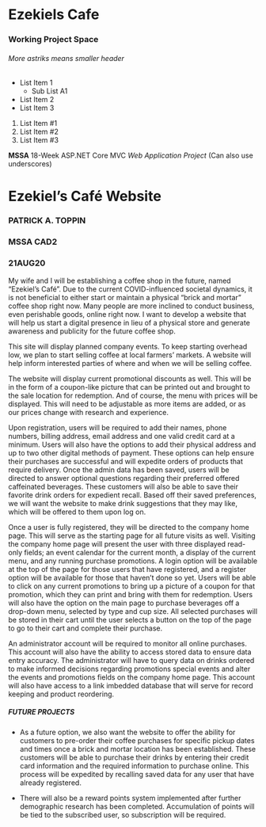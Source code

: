 # Ezekiels Cafe
### Working Project Space
###### More astriks means smaller header

* List Item 1
  * Sub List A1
* List Item 2
* List Item 3

1. List Item #1
1. List Item #2
1. List Item #3

**MSSA** 18-Week ASP.NET Core MVC *Web Application Project*
(Can also use underscores)



# Ezekiel’s Café Website

### PATRICK A. TOPPIN
### MSSA CAD2
### 21AUG20

My wife and I will be establishing a coffee shop in the future, named “Ezekiel’s Café”.  Due to the current COVID-influenced societal dynamics, it is not beneficial to either start or maintain a physical “brick and mortar” coffee shop right now.   Many people are more inclined to conduct business, even perishable goods, online right now.  I want to develop a website that will help us start a digital presence in lieu of a physical store and generate awareness and publicity for the future coffee shop.  

This site will display planned company events.  To keep starting overhead low, we plan to start selling coffee at local farmers’ markets.  A website will help inform interested parties of where and when we will be selling coffee.

The website will display current promotional discounts as well.  This will be in the form of a coupon-like picture that can be printed out and brought to the sale location for redemption.  And of course, the menu with prices will be displayed.  This will need to be adjustable as more items are added, or as our prices change with research and experience.

Upon registration, users will be required to add their names, phone numbers, billing address, email address and one valid credit card at a minimum.  Users will also have the options to add their physical address and up to two other digital methods of payment.  These options can help ensure their purchases are successful and will expedite orders of products that require delivery.  Once the admin data has been saved, users will be directed to answer optional questions regarding their preferred offered caffeinated beverages.  These customers will also be able to save their favorite drink orders for expedient recall.  Based off their saved preferences, we will want the website to make drink suggestions that they may like, which will be offered to them upon log on.

Once a user is fully registered, they will be directed to the company home page.  This will serve as the starting page for all future visits as well.  Visiting the company home page will present the user with three displayed read-only fields; an event calendar for the current month, a display of the current menu, and any running purchase promotions.  A login option will be available at the top of the page for those users that have registered, and a register option will be available for those that haven’t done so yet.  Users will be able to click on any current promotions to bring up a picture of a coupon for that promotion, which they can print and bring with them for redemption.   Users will also have the option on the main page to purchase beverages off a drop-down menu, selected by type and cup size.  All selected purchases will be stored in their cart until the user selects a button on the top of the page to go to their cart and complete their purchase.  



An administrator account will be required to monitor all online purchases.  This account will also have the ability to access stored data to ensure data entry accuracy.  The administrator will have to query data on drinks ordered to make informed decisions regarding promotions special events and alter the events and promotions fields on the company home page.  This account will also have access to a link imbedded database that will serve for record keeping and product reordering.
 
##### FUTURE PROJECTS 

* As a future option, we also want the website to offer the ability for customers to pre-order their coffee purchases for specific pickup dates and times once a brick and mortar location has been established.   These customers will be able to purchase their drinks by entering their credit card information and the required information to purchase online.  This process will be expedited by recalling saved data for any user that have already registered.

* There will also be a reward points system implemented after further demographic research has been completed.  Accumulation of points will be tied to the subscribed user, so subscription will be required.
